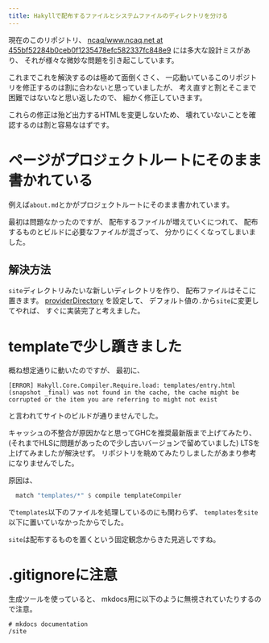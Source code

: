 ```yaml
---
title: Hakyllで配布するファイルとシステムファイルのディレクトリを分ける
---
```


現在のこのリポジトリ、
[ncaq/www.ncaq.net at 455bf52284b0ceb0f1235478efc582337fc848e9](https://github.com/ncaq/www.ncaq.net/tree/455bf52284b0ceb0f1235478efc582337fc848e9)
には多大な設計ミスがあり、
それが様々な微妙な問題を引き起こしています。

これまでこれを解決するのは極めて面倒くさく、
一応動いているこのリポジトリを修正するのは割に合わないと思っていましたが、
考え直すと割とそこまで困難ではないなと思い返したので、
細かく修正していきます。

これらの修正は殆ど出力するHTMLを変更しないため、
壊れていないことを確認するのは割と容易なはずです。

# ページがプロジェクトルートにそのまま書かれている

例えば`about.md`とかがプロジェクトルートにそのまま書かれています。

最初は問題なかったのですが、
配布するファイルが増えていくにつれて、
配布するものとビルドに必要なファイルが混ざって、
分かりにくくなってしまいました。

## 解決方法

`site`ディレクトリみたいな新しいディレクトリを作り、
配布ファイルはそこに置きます。
[providerDirectory](https://www.stackage.org/haddock/lts-20.11/hakyll-4.15.1.1/Hakyll-Core-Configuration.html#v:providerDirectory)
を設定して、
デフォルト値の`.`から`site`に変更してやれば、
すぐに実装完了と考えました。

# templateで少し躓きました

概ね想定通りに動いたのですが、
最初に、

~~~
[ERROR] Hakyll.Core.Compiler.Require.load: templates/entry.html (snapshot _final) was not found in the cache, the cache might be corrupted or the item you are referring to might not exist
~~~

と言われてサイトのビルドが通りませんでした。

キャッシュの不整合が原因かなと思ってGHCを推奨最新版まで上げてみたり、
(それまでHLSに問題があったので少し古いバージョンで留めていました)
LTSを上げてみましたが解決せず。
リポジトリを眺めてみたりしましたがあまり参考になりませんでした。

原因は、

~~~hs
  match "templates/*" $ compile templateCompiler
~~~

で`templates`以下のファイルを処理しているのにも関わらず、
`templates`を`site`以下に置いていなかったからでした。

`site`は配布するものを置くという固定観念からきた見逃しですね。

# .gitignoreに注意

生成ツールを使っていると、
mkdocs用に以下のように無視されていたりするので注意。

~~~
# mkdocs documentation
/site
~~~
